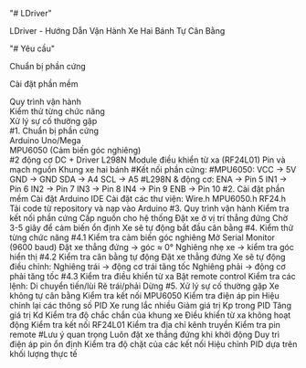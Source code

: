 "# LDriver" 

LDriver - Hướng Dẫn Vận Hành Xe Hai Bánh Tự Cân Bằng

"# Yêu cầu" 

Chuẩn bị phần cứng

Cài đặt phần mềm

Quy trình vận hành  
Kiểm thử từng chức năng  
Xử lý sự cố thường gặp  
#1. Chuẩn bị phần cứng  
Arduino Uno/Mega  
MPU6050 (Cảm biến góc nghiêng)  
#2 động cơ DC + Driver L298N
Module điều khiển từ xa (RF24L01)
Pin và mạch nguồn
Khung xe hai bánh
#Kết nối phần cứng:
#MPU6050:
VCC -> 5V
GND -> GND
SDA -> A4
SCL -> A5
#L298N & động cơ:
ENA -> Pin 5
IN1 -> Pin 6
IN2 -> Pin 7
IN3 -> Pin 8
IN4 -> Pin 9
ENB -> Pin 10
#2. Cài đặt phần mềm
Cài đặt Arduino IDE
Cài đặt các thư viện:
Wire.h
MPU6050.h
RF24.h
Tải code từ repository và nạp vào Arduino
#3. Quy trình vận hành
Kiểm tra kết nối phần cứng
Cấp nguồn cho hệ thống
Đặt xe ở vị trí thẳng đứng
Chờ 3-5 giây để cảm biến ổn định
Xe sẽ tự động bắt đầu cân bằng
#4. Kiểm thử từng chức năng
#4.1 Kiểm tra cảm biến góc nghiêng
Mở Serial Monitor (9600 baud)
Đặt xe thẳng đứng -> góc ≈ 0°
Nghiêng nhẹ xe -> kiểm tra góc hiển thị
#4.2 Kiểm tra cân bằng tự động
Đặt xe thẳng đứng
Xe sẽ tự động điều chỉnh:
Nghiêng trái -> động cơ trái tăng tốc
Nghiêng phải -> động cơ phải tăng tốc
#4.3 Kiểm tra điều khiển từ xa
Bật remote control
Kiểm tra các lệnh:
Di chuyển tiến/lùi
Rẽ trái/phải
Dừng
#5. Xử lý sự cố thường gặp
Xe không tự cân bằng
Kiểm tra kết nối MPU6050
Kiểm tra điện áp pin
Hiệu chỉnh lại các thông số PID
Xe rung lắc nhiều
Giảm giá trị Kp trong PID
Tăng giá trị Kd
Kiểm tra độ chắc chắn của khung xe
Điều khiển từ xa không hoạt động
Kiểm tra kết nối RF24L01
Kiểm tra địa chỉ kênh truyền
Kiểm tra pin remote
#Lưu ý quan trọng
Luôn đặt xe thẳng đứng khi khởi động
Duy trì điện áp pin ổn định
Kiểm tra độ chặt của các kết nối
Hiệu chỉnh PID dựa trên khối lượng thực tế
